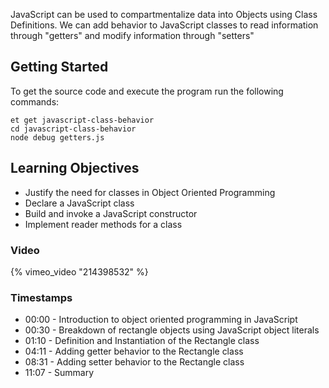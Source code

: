 JavaScript can be used to compartmentalize data into Objects using Class Definitions. We can add behavior to JavaScript classes to read information through "getters" and modify information through "setters"

## Getting Started

To get the source code and execute the program run the following commands:

```no-highlight
et get javascript-class-behavior
cd javascript-class-behavior
node debug getters.js
```

## Learning Objectives

* Justify the need for classes in Object Oriented Programming
* Declare a JavaScript class
* Build and invoke a JavaScript constructor
* Implement reader methods for a class

### Video

{% vimeo_video "214398532" %}


### Timestamps

* 00:00 - Introduction to object oriented programming in JavaScript
* 00:30 - Breakdown of rectangle objects using JavaScript object literals
* 01:10 - Definition and Instantiation of the Rectangle class
* 04:11 - Adding getter behavior to the Rectangle class
* 08:31 - Adding setter behavior to the Rectangle class
* 11:07 - Summary
